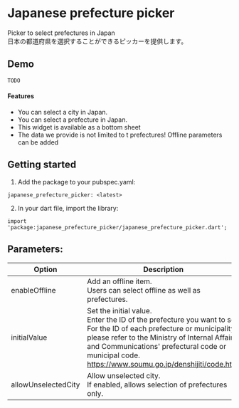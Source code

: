 # Japanese prefecture picker
Picker to select prefectures in Japan\
日本の都道府県を選択することができるピッカーを提供します。

## Demo
```
TODO
```

#### Features
- You can select a city in Japan.
- You can select a prefecture in Japan.
- This widget is available as a bottom sheet
- The data we provide is not limited to t prefectures!
Offline parameters can be added

## Getting started
1. Add the package to your pubspec.yaml:
```
japanese_prefecture_picker: <latest>
```

2. In your dart file, import the library:
```
import 'package:japanese_prefecture_picker/japanese_prefecture_picker.dart';
```

## Parameters:

|  Option  |  Description  |
| ---- | ---- |
|  enableOffline  |  Add an offline item.<br>Users can select offline as well as prefectures. |
|  initialValue  |  Set the initial value.<br>Enter the ID of the prefecture you want to set.<br>For the ID of each prefecture or municipality, please refer to the Ministry of Internal Affairs and Communications' prefectural code or municipal code.<br>https://www.soumu.go.jp/denshijiti/code.html|
|  allowUnselectedCity  |  Allow unselected city.<br>If enabled, allows selection of prefectures only.  |

